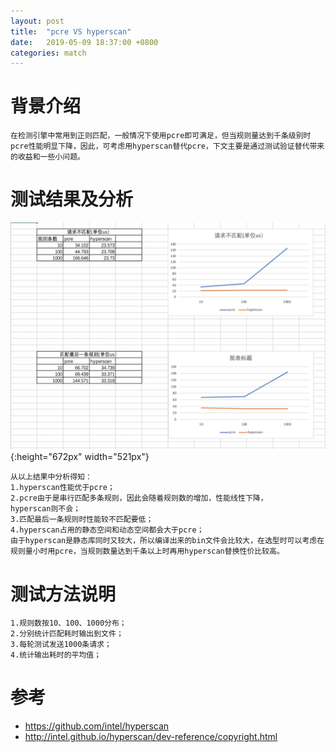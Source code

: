 ```yaml
---
layout: post
title:  "pcre VS hyperscan"
date:   2019-05-09 18:37:00 +0800
categories: match
---
```


# 背景介绍
    在检测引擎中常用到正则匹配，一般情况下使用pcre即可满足，但当规则量达到千条级别时pcre性能明显下降，因此，可考虑用hyperscan替代pcre，下文主要是通过测试验证替代带来的收益和一些小问题。

# 测试结果及分析
![pcreVShs](/assets/pcre_vs_hyperscan.png){:height="672px" width="521px"}

    从以上结果中分析得知：
    1.hyperscan性能优于pcre；
    2.pcre由于是串行匹配多条规则，因此会随着规则数的增加，性能线性下降，
    hyperscan则不会；
    3.匹配最后一条规则时性能较不匹配要低；
    4.hyperscan占用的静态空间和动态空间都会大于pcre；
    由于hyperscan是静态库同时又较大，所以编译出来的bin文件会比较大，在选型时可以考虑在规则量小时用pcre，当规则数量达到千条以上时再用hyperscan替换性价比较高。
# 测试方法说明
    1.规则数按10、100、1000分布；
    2.分别统计匹配耗时输出到文件；
    3.每轮测试发送1000条请求；
    4.统计输出耗时的平均值；

# 参考
* https://github.com/intel/hyperscan
* http://intel.github.io/hyperscan/dev-reference/copyright.html




